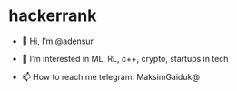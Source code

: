# hackerrank
- 👋 Hi, I’m @adensur

- 👀 I’m interested in ML, RL, c++, crypto, startups in tech

- 📫 How to reach me telegram: MaksimGaiduk@